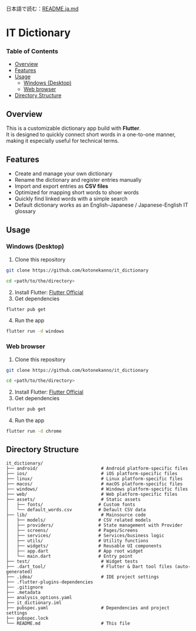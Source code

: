 日本語で読む：[README.ja.md](README.ja.md)

<!-- omit in toc -->
# IT Dictionary

<!-- omit in toc -->
### Table of Contents

- [Overview](#overview)
- [Features](#features)
- [Usage](#usage)
  - [Windows (Desktop)](#windows-desktop)
  - [Web browser](#web-browser)
- [Directory Structure](#directory-structure)

## Overview

This is a customizable dictionary app build with **Flutter**.  
It is designed to quickly connect short words in a one-to-one manner, making it especially useful for technical terms.

## Features

- Create and manage your own dictionary
- Rename the dictionary and register entries manually
- Import and export entries as **CSV files**
- Optimized for mapping short words to shoer words
- Quickly find linked words with a simple search
- Default dictionary works as an English-Japanese / Japanese-English IT glossary

## Usage

### Windows (Desktop)

1. Clone this repository
  ```bash
  git clone https://github.com/kotonekanno/it_dictionary
  ```
  ```bash
  cd <path/to/the/directory>
  ```
2. Install Flutter: [Flutter Official](https://docs.flutter.dev/get-started)
3. Get dependencies
  ```bash
  flutter pub get
  ```
4. Run the app
  ```bash
  flutter run -d windows
  ```

### Web browser

1. Clone this repository
  ```bash
  git clone https://github.com/kotonekanno/it_dictionary
  ```
  ```bash
  cd <path/to/the/directory>
  ```
2. Install Flutter: [Flutter Official](https://docs.flutter.dev/get-started)
3. Get dependencies
  ```bash
  flutter pub get
  ```
4. Run the app
  ```bash
  flutter run -d chrome
  ```

## Directory Structure

```
it_dictionary/
├── android/                        # Android platform-specific files
├── ios/                            # iOS platform-specific files
├── linux/                          # Linux platform-specific files
├── macos/                          # macOS platform-specific files
├── windows/                        # Windows platform-specific files
├── web/                            # Web platform-specific files
├── assets/                         # Static assets
│   ├── fonts/                     # Custom fonts
│   └── default_words.csv          # Default CSV data
├── lib/                            # Mainsource code
│   ├── models/                    # CSV related models
│   ├── providers/                 # State management with Provider
│   ├── screens/                   # Pages/Screens
│   ├── services/                  # Services/business logic
│   ├── utils/                     # Utility functions
│   ├── widgets/                   # Reusable UI components
│   ├── app.dart                   # App root widget
│   └── main.dart                  # Entry point
├── test/                           # Widget tests
├── .dart_tool/                     # Flutter & Dart tool files (auto-generated)
├── .idea/                          # IDE project settings
├── .flutter-plugins-dependencies 
├── .gitignore
├── .metadata
├── analysis_options.yaml
├── it_dictionary.iml
├── pubspec.yaml                    # Dependencies and project settings
├── pubspec.lock
└── README.md                       # This file
```
